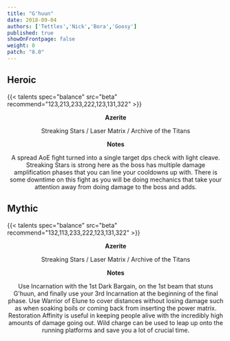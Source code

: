 ```yaml
---
title: "G'huun"
date: 2018-09-04
authors: ['Tettles','Nick','Bora','Goosy']
published: true
showOnFrontpage: false
weight: 8
patch: "8.0"
---
```


## Heroic
{{< talents spec="balance" src="beta" recommend="123,213,233,222,123,131,322" >}}

<center>
<b>Azerite</b>
  
Streaking Stars / Laser Matrix / Archive of the Titans

<b>Notes</b>

A spread AoE fight turned into a single target dps check with light cleave. Streaking Stars is strong here as the boss has multiple damage amplification phases that you can line your cooldowns up with. There is some downtime on this fight as you will be doing mechanics that take your attention away from doing damage to the boss and adds.

</center>


## Mythic
{{< talents spec="balance" src="beta" recommend="132,113,233,222,123,131,322" >}}

<center>
<b>Azerite</b>
  
Streaking Stars / Laser Matrix / Archive of the Titans

<b>Notes</b>

Use Incarnation with the 1st Dark Bargain, on the 1st beam that stuns G'huun, and finally use your 3rd Incarnation at the beginning of the final phase. Use Warrior of Elune to cover distances without losing damage such as when soaking boils or coming back from inserting the power matrix. Restoration Affinity is useful in keeping people alive with the incredibly high amounts of damage going out. Wild charge can be used to leap up onto the running platforms and save you a lot of crucial time. 

</center>
